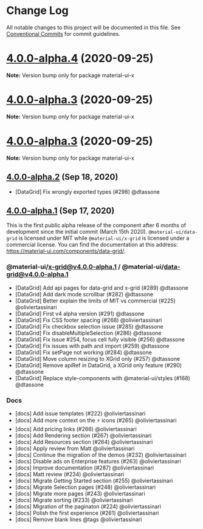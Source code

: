 # Change Log

All notable changes to this project will be documented in this file.
See [Conventional Commits](https://conventionalcommits.org) for commit guidelines.

# [4.0.0-alpha.4](https://github.com/dtassone/material-ui-x/compare/v0.1.67...v4.0.0-alpha.4) (2020-09-25)

**Note:** Version bump only for package material-ui-x





# [4.0.0-alpha.3](https://github.com/dtassone/material-ui-x/compare/v0.1.67...v4.0.0-alpha.3) (2020-09-25)

**Note:** Version bump only for package material-ui-x





# [4.0.0-alpha.3](https://github.com/dtassone/material-ui-x/compare/v0.1.67...v4.0.0-alpha.3) (2020-09-25)

**Note:** Version bump only for package material-ui-x





## [4.0.0-alpha.2](https://github.com/dtassone/material-ui-x/compare/v4.0.0-alpha.1...v4.0.0-alpha.2) (Sep 18, 2020)

- [DataGrid] Fix wrongly exported types (#298) @dtassone 

## [4.0.0-alpha.1](https://github.com/mui-org/material-ui-x/compare/v0.1.67...v4.0.0-alpha.1) (Sep 17, 2020)

This is the first public alpha release of the component after 6 months of development since the initial commit (March 15th 2020).
`@material-ui/data-grid` is licensed under MIT while `@material-ui/x-grid` is licensed under a commercial license.
You can find the documentation at this address: https://material-ui.com/components/data-grid/.

### @material-ui/x-grid@v4.0.0-alpha.1 / @material-ui/data-grid@v4.0.0-alpha.1

- [DataGrid] Add api pages for data-grid and x-grid (#289) @dtassone
- [DataGrid] Add dark mode scrollbar (#282) @dtassone
- [DataGrid] Better explain the limits of MIT vs commercial (#225) @oliviertassinari
- [DataGrid] First v4 alpha version (#291) @dtassone
- [DataGrid] Fix CSS footer spacing (#268) @oliviertassinari
- [DataGrid] Fix checkbox selection issue (#285) @dtassone
- [DataGrid] Fix disableMultipleSelection (#286) @dtassone
- [DataGrid] Fix issue #254, focus cell fully visible (#256) @dtassone
- [DataGrid] Fix issues with path and import (#259) @dtassone
- [DataGrid] Fix setPage not working (#284) @dtassone
- [DataGrid] Move column resizing to XGrid only (#257) @dtassone
- [DataGrid] Remove apiRef in DataGrid, a XGrid only feature (#290) @dtassone
- [DataGrid] Replace style-components with @material-ui/styles (#168) @dtassone

### Docs

- [docs] Add issue templates (#222) @oliviertassinari
- [docs] Add more context on the ⚡️ icons (#265) @oliviertassinari
- [docs] Add pricing links (#266) @oliviertassinari
- [docs] Add Rendering section (#267) @oliviertassinari
- [docs] Add Resources section (#264) @oliviertassinari
- [docs] Apply review from Matt @oliviertassinari
- [docs] Continue the migration of the demos (#232) @oliviertassinari
- [docs] Disable ads on Enterprise features (#263) @oliviertassinari
- [docs] Improve documentation (#287) @oliviertassinari
- [docs] Matt review (#234) @oliviertassinari
- [docs] Migrate Getting Started section (#255) @oliviertassinari
- [docs] Migrate Selection pages (#248) @oliviertassinari
- [docs] Migrate more pages (#243) @oliviertassinari
- [docs] Migrate sorting (#233) @oliviertassinari
- [docs] Migration of the paginaton (#224) @oliviertassinari
- [docs] Polish the first experience (#261) @oliviertassinari
- [docs] Remove blank lines @tags @oliviertassinari

